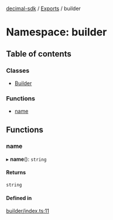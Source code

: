 [decimal-sdk](../README.md) / [Exports](../modules.md) / builder

# Namespace: builder

## Table of contents

### Classes

- [Builder](../classes/builder.Builder.md)

### Functions

- [name](builder.md#name)

## Functions

### name

▸ **name**(): `string`

#### Returns

`string`

#### Defined in

[builder/index.ts:11](https://github.com/DecimalAt/decimal_sdk/blob/6ba5e75/src/builder/index.ts#L11)
